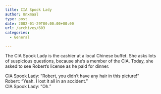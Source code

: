 ```yaml
---
title: CIA Spook Lady
author: Unxmaal
type: post
date: 2002-01-29T00:00:00+00:00
url: /archives/603
categories:
  - General

---
```

The CIA Spook Lady is the cashier at a local Chinese buffet. She asks lots of suspicious questions, because she&#8217;s a member of the CIA. Today, she asked to see Robert&#8217;s license as he paid for dinner.

CIA Spook Lady: &#8220;Robert, you didn&#8217;t have any hair in this picture!&#8221;  
Robert: &#8220;Yeah. I lost it all in an accident.&#8221;  
CIA Spook Lady: &#8220;Oh.&#8221;